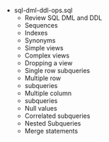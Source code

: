 * sql-dml-ddl-ops.sql
    * Review SQL DML and DDL
    * Sequences
    * Indexes
    * Synonyms
    * Simple views
    * Complex views
    * Dropping a view
    * Single row subqueries
    * Multiple row
    * subqueries
    * Multiple column
    * subqueries
    * Null values
    * Correlated subqueries
    * Nested Subqueries
    * Merge statements